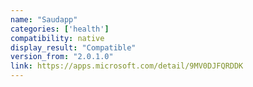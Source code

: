 ```yaml
---
name: "Saudapp"
categories: ['health']
compatibility: native
display_result: "Compatible"
version_from: "2.0.1.0"
link: https://apps.microsoft.com/detail/9MV0DJFQRDDK
---
```

